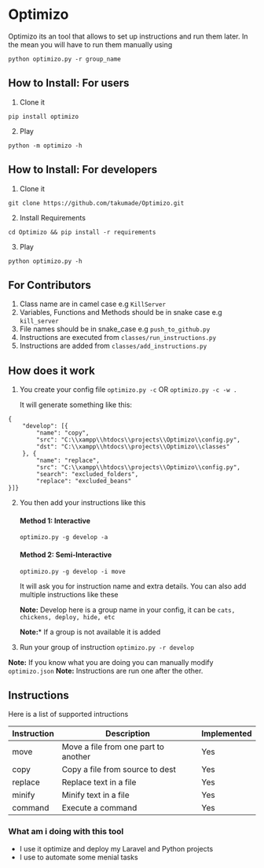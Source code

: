 # Optimizo
Optimizo its an tool that allows to set up instructions and run them later. In the mean you will have to run them manually using 

`python optimizo.py -r group_name`


## How to Install: For users
1. Clone it 

`pip install optimizo`

2. Play

`python -m optimizo -h`

## How to Install: For developers
1. Clone it 

`git clone https://github.com/takumade/Optimizo.git`

2. Install Requirements

`cd Optimizo && pip install -r requirements`

3. Play

`python optimizo.py -h`


## For Contributors

1. Class name are in camel case e.g `KillServer`
2. Variables, Functions and Methods should be in snake case e.g `kill_server`
3. File names should be in snake_case e.g `push_to_github.py`
4. Instructions are executed from `classes/run_instructions.py`
5. Instructions are added from `classes/add_instructions.py`


## How does it work

1. You create your config file
      `optimizo.py -c`   OR  `optimizo.py -c -w .`

    It will generate something like this:
    
```
{
    "develop": [{
        "name": "copy",
        "src": "C:\\xampp\\htdocs\\projects\\Optimizo\\config.py",
        "dst": "C:\\xampp\\htdocs\\projects\\Optimizo\\classes"
    }, {
        "name": "replace",
        "src": "C:\\xampp\\htdocs\\projects\\Optimizo\\config.py",
        "search": "excluded_folders",
        "replace": "excluded_beans"
}]}
```

2. You then add your instructions like this

    #### Method 1: Interactive
     `optimizo.py -g develop -a`


    #### Method 2: Semi-Interactive
    `optimizo.py -g develop -i move`



     It will ask you for instruction name and extra details.
     You can also add multiple instructions like these

     **Note:** Develop here is a group name in your config, it can be `cats, chickens, deploy, hide, etc`

     **Note:*** If a group is not available it is added

3. Run your group of instruction
    `optimizo.py -r develop`
    
**Note:** If you know what you are doing you can manually modify `optimizo.json`
**Note:** Instructions are run one after the other.

## Instructions

Here is a list of supported intructions


| Instruction | Description | Implemented|
| ----------- | ----------- |------------|
| move | Move a file from one part to another | Yes
| copy | Copy a file from source to dest | Yes
| replace | Replace text in a file | Yes
| minify | Minify text in a file | Yes
| command | Execute a command | Yes


### What am i doing with this tool
- I use it optimize and deploy my Laravel and Python projects
- I use to automate some menial tasks
